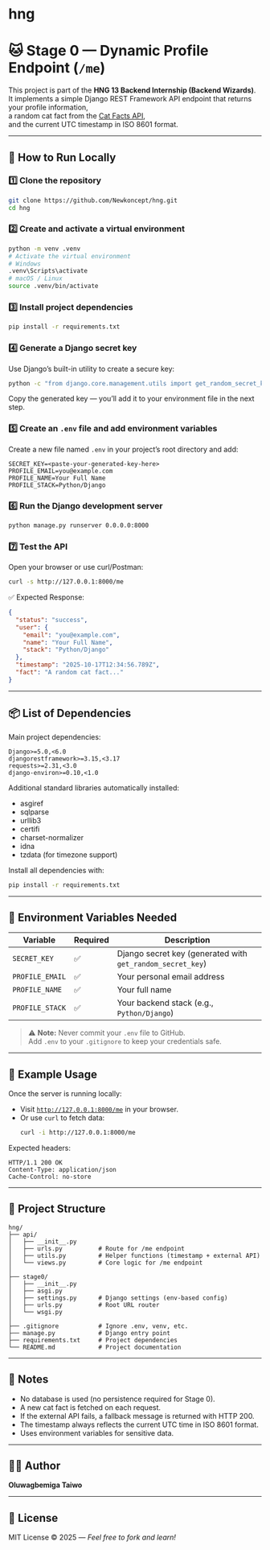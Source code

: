 # hng

# 🐱 Stage 0 — Dynamic Profile Endpoint (`/me`)

This project is part of the **HNG 13 Backend Internship (Backend Wizards)**.  
It implements a simple Django REST Framework API endpoint that returns your profile information,  
a random cat fact from the [Cat Facts API](https://catfact.ninja/fact),  
and the current UTC timestamp in ISO 8601 format.

---

## 🚀 How to Run Locally

### 1️⃣ Clone the repository

```bash
git clone https://github.com/Newkoncept/hng.git
cd hng
```

### 2️⃣ Create and activate a virtual environment

```bash
python -m venv .venv
# Activate the virtual environment
# Windows
.venv\Scripts\activate
# macOS / Linux
source .venv/bin/activate
```

### 3️⃣ Install project dependencies

```bash
pip install -r requirements.txt
```

### 4️⃣ Generate a Django secret key

Use Django’s built-in utility to create a secure key:

```bash
python -c "from django.core.management.utils import get_random_secret_key; print(get_random_secret_key())"
```

Copy the generated key — you’ll add it to your environment file in the next step.

### 5️⃣ Create an `.env` file and add environment variables

Create a new file named `.env` in your project’s root directory and add:

```env
SECRET_KEY=<paste-your-generated-key-here>
PROFILE_EMAIL=you@example.com
PROFILE_NAME=Your Full Name
PROFILE_STACK=Python/Django
```

### 6️⃣ Run the Django development server

```bash
python manage.py runserver 0.0.0.0:8000
```

### 7️⃣ Test the API

Open your browser or use curl/Postman:

```bash
curl -s http://127.0.0.1:8000/me
```

✅ Expected Response:

```json
{
  "status": "success",
  "user": {
    "email": "you@example.com",
    "name": "Your Full Name",
    "stack": "Python/Django"
  },
  "timestamp": "2025-10-17T12:34:56.789Z",
  "fact": "A random cat fact..."
}
```

---

## 📦 List of Dependencies

Main project dependencies:

```
Django>=5.0,<6.0
djangorestframework>=3.15,<3.17
requests>=2.31,<3.0
django-environ>=0.10,<1.0
```

Additional standard libraries automatically installed:

- asgiref
- sqlparse
- urllib3
- certifi
- charset-normalizer
- idna
- tzdata (for timezone support)

Install all dependencies with:

```bash
pip install -r requirements.txt
```

---

## 🔐 Environment Variables Needed

| Variable        | Required | Description                                                |
| --------------- | -------- | ---------------------------------------------------------- |
| `SECRET_KEY`    | ✅       | Django secret key (generated with `get_random_secret_key`) |
| `PROFILE_EMAIL` | ✅       | Your personal email address                                |
| `PROFILE_NAME`  | ✅       | Your full name                                             |
| `PROFILE_STACK` | ✅       | Your backend stack (e.g., `Python/Django`)                 |

> ⚠️ **Note:** Never commit your `.env` file to GitHub.  
> Add `.env` to your `.gitignore` to keep your credentials safe.

---

## 🧪 Example Usage

Once the server is running locally:

- Visit [`http://127.0.0.1:8000/me`](http://127.0.0.1:8000/me) in your browser.
- Or use `curl` to fetch data:
  ```bash
  curl -i http://127.0.0.1:8000/me
  ```

Expected headers:

```
HTTP/1.1 200 OK
Content-Type: application/json
Cache-Control: no-store
```

---

## 🧱 Project Structure

```
hng/
├── api/
│   ├── __init__.py
│   ├── urls.py          # Route for /me endpoint
│   ├── utils.py         # Helper functions (timestamp + external API)
│   └── views.py         # Core logic for /me endpoint
│
├── stage0/
│   ├── __init__.py
│   ├── asgi.py
│   ├── settings.py      # Django settings (env-based config)
│   ├── urls.py          # Root URL router
│   └── wsgi.py
│
├── .gitignore           # Ignore .env, venv, etc.
├── manage.py            # Django entry point
├── requirements.txt     # Project dependencies
└── README.md            # Project documentation
```

---

## 🧠 Notes

- No database is used (no persistence required for Stage 0).
- A new cat fact is fetched on each request.
- If the external API fails, a fallback message is returned with HTTP 200.
- The timestamp always reflects the current UTC time in ISO 8601 format.
- Uses environment variables for sensitive data.

---

## 🧑‍💻 Author

**Oluwagbemiga Taiwo** 

---

## 🪪 License

MIT License © 2025 — _Feel free to fork and learn!_
